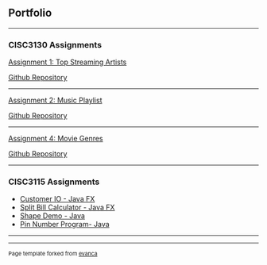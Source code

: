 ## Portfolio

---

### CISC3130 Assignments
[Assignment 1: Top Streaming Artists](/cisc3130a1)

[Github Repository](https://github.com/Cleverrness/TopStreamingArtists)

---
[Assignment 2: Music Playlist](/cisc3130a2.md)


[Github Repository](https://github.com/Cleverrness/Playlist)

---
[Assignment 4: Movie Genres](/cisc3130a4.md)


[Github Repository](https://github.com/Cleverrness/MovieGenres)

---


### CISC3115 Assignments

- [Customer IO - Java FX](https://github.com/Cleverrness/CustomerIO)
- [Split Bill Calculator - Java FX](https://github.com/Cleverrness/SplitBillCalculator)
- [Shape Demo - Java](https://github.com/Cleverrness/Assignment3Q2/tree/master/src)
- [Pin Number Program- Java](https://github.com/Cleverrness/Assignment1)

---




---
<p style="font-size:11px">Page template forked from <a href="https://github.com/evanca/quick-portfolio">evanca</a></p>
<!-- Remove above link if you don't want to attibute -->
